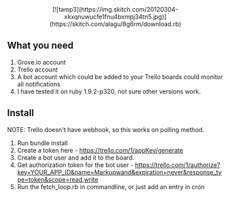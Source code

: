 <center>
[![tamp3](https://img.skitch.com/20120304-xkxqnuwucfe1fnu4bxmpj34tn5.jpg)](https://skitch.com/alagu/8g6rm/download.rb)
</center>

## What you need

1. Grove.io account
2. Trello account
3. A bot account which could be added to your Trello boards could monitor all notifications
4. I have tested it on ruby 1.9.2-p320, not sure other versions work.

## Install 

NOTE: Trello doesn't have webhook, so this works on polling method.

1. Run bundle install
2. Create a token here - https://trello.com/1/appKey/generate
3. Create a bot user and add it to the board.
4. Get authorization token for the bot user - https://trello.com/1/authorize?key=YOUR_APP_ID&name=Markupwand&expiration=never&response_type=token&scope=read,write
5. Run the fetch_loop.rb in commandline, or just add an entry in cron
